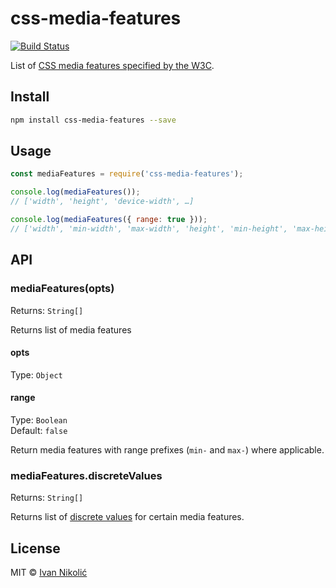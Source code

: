 # css-media-features

[![Build Status][ci-img]][ci]

List of [CSS media features specified by the W3C][w3c-media-features].

## Install

```sh
npm install css-media-features --save
```

## Usage

```js
const mediaFeatures = require('css-media-features');

console.log(mediaFeatures());
// ['width', 'height', 'device-width', …]

console.log(mediaFeatures({ range: true }));
// ['width', 'min-width', 'max-width', 'height', 'min-height', 'max-height',  …]
```

## API

### mediaFeatures(opts)

Returns: `String[]`

Returns list of media features

#### opts

Type: `Object`

#### range

Type: `Boolean`  
Default: `false`

Return media features with range prefixes (`min-` and `max-`) where applicable.

### mediaFeatures.discreteValues

Returns: `String[]`

Returns list of [discrete values][mq-ranges] for certain media features.

## License

MIT © [Ivan Nikolić](http://ivannikolic.com)

[ci]: https://travis-ci.org/niksy/css-media-features
[ci-img]: https://img.shields.io/travis/niksy/css-media-features.svg
[w3c-media-features]: https://www.w3.org/TR/mediaqueries-4/
[mq-ranges]: https://www.w3.org/TR/mediaqueries-4/#mq-ranges
